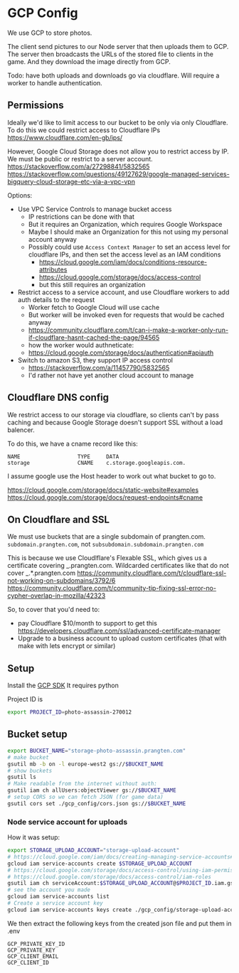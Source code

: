 # GCP Config

We use GCP to store photos.

The client send pictures to our Node server that then uploads them to GCP.
The server then broadcasts the URLs of the stored file to clients in the game.
And they download the image directly from GCP.

Todo: have both uploads and downloads go via cloudflare.
Will require a worker to handle authentication.

## Permissions

Ideally we'd like to limit access to our bucket to be only via only Cloudflare.
To do this we could restrict access to Cloudflare IPs
https://www.cloudflare.com/en-gb/ips/

However, Google Cloud Storage does not allow you to restrict access by IP.
We must be public or restrict to a server account.
https://stackoverflow.com/a/27298841/5832565
https://stackoverflow.com/questions/49127629/google-managed-services-bigquery-cloud-storage-etc-via-a-vpc-vpn

Options:

- Use VPC Service Controls to manage bucket access
  - IP restrictions can be done with that
  - But it requires an Organization, which requires Google Workspace
  - Maybe I should make an Organization for this not using my personal account anyway
  - Possibly could use `Access Context Manager` to set an access level for cloudflare IPs, and then set the access level as an IAM conditions
    - https://cloud.google.com/iam/docs/conditions-resource-attributes
    - https://cloud.google.com/storage/docs/access-control
    - but this still requires an organization
- Restrict access to a service account, and use Cloudflare workers to add auth details to the request
  - Worker fetch to Google Cloud will use cache
  - But worker will be invoked even for requests that would be cached anyway
  - https://community.cloudflare.com/t/can-i-make-a-worker-only-run-if-cloudflare-hasnt-cached-the-page/94565
  - how the worker would authneticate:
  - https://cloud.google.com/storage/docs/authentication#apiauth
- Switch to amazon S3, they support IP access control
  - https://stackoverflow.com/a/11457790/5832565
  - I'd rather not have yet another cloud account to manage

## Cloudflare DNS config

We restrict access to our storage via cloudflare, so clients can't by pass caching and because Google Storage doesn't support SSL without a load balencer.

To do this, we have a cname record like this:

```
NAME                  TYPE     DATA
storage               CNAME    c.storage.googleapis.com.
```

I assume google use the Host header to work out what bucket to go to.

https://cloud.google.com/storage/docs/static-website#examples
https://cloud.google.com/storage/docs/request-endpoints#cname

## On Cloudflare and SSL

We must use buckets that are a single subdomain of prangten.com.
`subdomain.prangten.com`, not `subsubdomain.subdomain.prangten.com`

This is because we use Cloudlflare's Flexable SSL, which gives us a certificate covering _.prangten.com.
Wildcarded certificates like that do not cover _.\*.prangten.com
https://community.cloudflare.com/t/cloudflare-ssl-not-working-on-subdomains/3792/6
https://community.cloudflare.com/t/community-tip-fixing-ssl-error-no-cypher-overlap-in-mozilla/42323

So, to cover that you'd need to:

- pay Cloudflare $10/month to support to get this https://developers.cloudflare.com/ssl/advanced-certificate-manager
- Upgrade to a business account to upload custom certificates (that with make with lets encrypt or similar)

## Setup

Install the [GCP SDK](https://cloud.google.com/sdk/docs/quickstart#deb)
It requires python

Project ID is

```bash
export PROJECT_ID=photo-assassin-270012
```

## Bucket setup

```bash
export BUCKET_NAME="storage-photo-assassin.prangten.com"
# make bucket
gsutil mb -b on -l europe-west2 gs://$BUCKET_NAME
# show buckets
gsutil ls
# Make readable from the internet without auth:
gsutil iam ch allUsers:objectViewer gs://$BUCKET_NAME
# setup CORS so we can fetch JSON (for game data)
gsutil cors set ./gcp_config/cors.json gs://$BUCKET_NAME
```

### Node service account for uploads

How it was setup:

```bash
export STORAGE_UPLOAD_ACCOUNT="storage-upload-account"
# https://cloud.google.com/iam/docs/creating-managing-service-accounts#creating
gcloud iam service-accounts create $STORAGE_UPLOAD_ACCOUNT
# https://cloud.google.com/storage/docs/access-control/using-iam-permissions#bucket-add
# https://cloud.google.com/storage/docs/access-control/iam-roles
gsutil iam ch serviceAccount:$STORAGE_UPLOAD_ACCOUNT@$PROJECT_ID.iam.gserviceaccount.com:roles/storage.objectAdmin gs://$BUCKET_NAME
# see the account you made
gcloud iam service-accounts list
# Create a service account key
gcloud iam service-accounts keys create ./gcp_config/storage-upload-account.json --iam-account=$STORAGE_UPLOAD_ACCOUNT@$PROJECT_ID.iam.gserviceaccount.com
```

We then extract the following keys from the created json file and put them in .env

```
GCP_PRIVATE_KEY_ID
GCP_PRIVATE_KEY
GCP_CLIENT_EMAIL
GCP_CLIENT_ID
```
